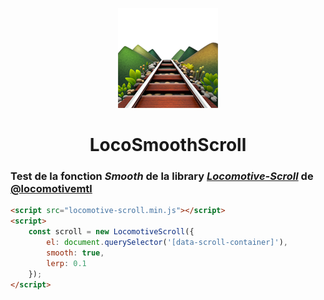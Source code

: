 <p align="center"><img src="logo.png"></p>

<h1 align="center">LocoSmoothScroll</h1>

### Test de la fonction ***Smooth*** de la library [***Locomotive-Scroll***](https://github.com/locomotivemtl/locomotive-scroll.git) de [@locomotivemtl](https://github.com/locomotivemtl)

```html
<script src="locomotive-scroll.min.js"></script>
<script>
    const scroll = new LocomotiveScroll({
	    el: document.querySelector('[data-scroll-container]'),
	    smooth: true,
	    lerp: 0.1
	});
</script>
```